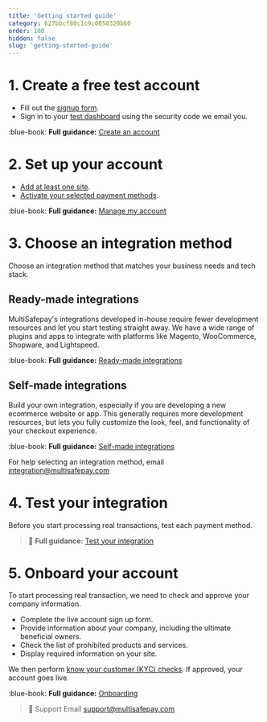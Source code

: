 ```yaml
---
title: 'Getting started guide'
category: 627bbcf80c1c9c0050320b60
order: 100
hidden: false
slug: 'getting-started-guide'
---
```


# 1. Create a free test account

- Fill out the [signup form](https://testmerchant.multisafepay.com/signup).
- Sign in to your [test dashboard](https://testmerchant.multisafepay.com) using the security code we email you.

:blue-book: **Full guidance:** [Create an account](/docs/create-account/)
<br>

# 2. Set up your account

- [Add at least one site](/docs/sites/).
- [Activate your selected payment methods](/docs/payment-methods/).

:blue-book: **Full guidance:** [Manage my account](/docs/manage-account/)
<br>

# 3. Choose an integration method 

Choose an integration method that matches your business needs and tech stack.   

## Ready-made integrations  
MultiSafepay's integrations developed in-house require fewer development resources and let you start testing straight away. We have a wide range of plugins and apps to integrate with platforms like Magento, WooCommerce, Shopware, and Lightspeed.

:blue-book: **Full guidance:** [Ready-made integrations](/docs/our-integrations/)
<br>

## Self-made integrations
Build your own integration, especially if you are developing a new ecommerce website or app. This generally requires more development resources, but lets you fully customize the look, feel, and functionality of your checkout experience.

:blue-book: **Full guidance:** [Self-made integrations](/docs/self-made/)
<br>

For help selecting an integration method, email <integration@multisafepay.com>

# 4. Test your integration 

Before you start processing real transactions, test each payment method.

> 📘 **Full guidance:**
> [Test your integration](/docs/testing/)

# 5. Onboard your account

To start processing real transaction, we need to check and approve your company information.

- Complete the live account sign up form.
- Provide information about your company, including the ultimate beneficial owners.
- Check the list of prohibited products and services.
- Display required information on your site.

We then perform [know your customer (KYC) checks](/docs/onboarding#kyc-checks). If approved, your account goes live.

:blue-book: **Full guidance:** [Onboarding](/docs/onboarding/)
<br>

> 💬  Support
> Email <support@multisafepay.com>

